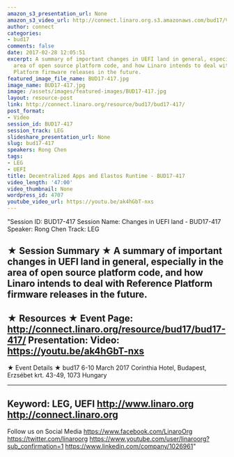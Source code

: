 ```yaml
---
amazon_s3_presentation_url: None
amazon_s3_video_url: http://connect.linaro.org.s3.amazonaws.com/bud17/Videos/Thursday/BUD17-417%20Decentralized%20Apps%20and%20Elastos%20Runtime.mp4
author: connect
categories:
- bud17
comments: false
date: 2017-02-28 12:05:51
excerpt: A summary of important changes in UEFI land in general, especially in the
  area of open source platform code, and how Linaro intends to deal with Reference
  Platform firmware releases in the future.
featured_image_file_name: BUD17-417.jpg
image_name: BUD17-417.jpg
image: /assets/images/featured-images/BUD17-417.jpg
layout: resource-post
link: http://connect.linaro.org/resource/bud17/bud17-417/
post_format:
- Video
session_id: BUD17-417
session_track: LEG
slideshare_presentation_url: None
slug: bud17-417
speakers: Rong Chen
tags:
- LEG
- UEFI
title: Decentralized Apps and Elastos Runtime - BUD17-417
video_length: '47:00'
video_thumbnail: None
wordpress_id: 4707
youtube_video_url: https://youtu.be/ak4hGbT-nxs
---
```


"Session ID: BUD17-417
Session Name: Changes in UEFI land - BUD17-417
Speaker: Rong Chen
Track: LEG


★ Session Summary ★
A summary of important changes in UEFI land in general, especially in the area of open source platform code, and how Linaro intends to deal with Reference Platform firmware releases in the future.
---------------------------------------------------
★ Resources ★
Event Page: http://connect.linaro.org/resource/bud17/bud17-417/
Presentation:
Video: https://youtu.be/ak4hGbT-nxs
 ---------------------------------------------------

★ Event Details ★
bud17
6-10 March 2017
Corinthia Hotel, Budapest,
Erzsébet krt. 43-49,
1073 Hungary

---------------------------------------------------
Keyword: LEG, UEFI
http://www.linaro.org
http://connect.linaro.org
---------------------------------------------------
Follow us on Social Media
https://www.facebook.com/LinaroOrg
https://twitter.com/linaroorg
https://www.youtube.com/user/linaroorg?sub_confirmation=1
https://www.linkedin.com/company/1026961"
